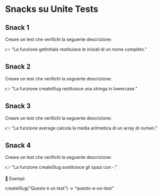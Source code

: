 # Snacks su Unite Tests

## Snack 1
Creare un test che verifichi la seguente descrizione:

👉 "La funzione getInitials restituisce le iniziali di un nome completo."

## Snack 2
Creare un test che verifichi la seguente descrizione:

👉 "La funzione createSlug restituisce una stringa in lowercase."

## Snack 3
Creare un test che verifichi la seguente descrizione:

👉 "La funzione average calcola la media aritmetica di un array di numeri."

## Snack 4
Creare un test che verifichi la seguente descrizione:

👉 "La funzione createSlug sostituisce gli spazi con -."


📌 Esempi:

createSlug("Questo è un test") → "questo-e-un-test"